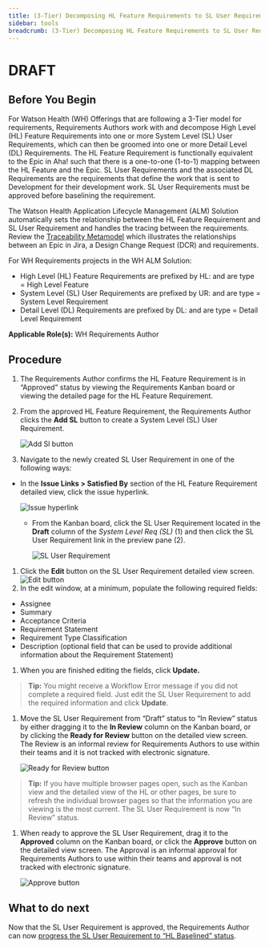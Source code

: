 ```yaml
---
title: (3-Tier) Decomposing HL Feature Requirements to SL User Requirements
sidebar: tools
breadcrumb: (3-Tier) Decomposing HL Feature Requirements to SL User Requirements
---
```


# DRAFT

## Before You Begin
For Watson Health (WH) Offerings that are following a 3-Tier model for requirements, Requirements Authors work with and decompose High Level (HL) Feature Requirements into one or more System Level (SL) User Requirements, which can then be groomed into one or more Detail Level (DL) Requirements. The HL Feature Requirement is functionally equivalent to the Epic in Aha! such that there is a one-to-one (1-to-1) mapping between the HL Feature and the Epic. SL User Requirements and the associated DL Requirements are the requirements that define the work that is sent to Development for their development work. SL User Requirements must be approved before baselining the requirement.

The Watson Health Application Lifecycle Management (ALM) Solution automatically sets the relationship between the HL Feature Requirement and SL User Requirement and handles the tracing between the requirements. Review the [Traceability Metamodel](../../index#traceability-metamodel) which illustrates the relationships between an Epic in Jira, a Design Change Request (DCR) and requirements.

For WH Requirements projects in the WH ALM Solution:
- High Level (HL) Feature Requirements are prefixed by HL: and are type = High Level Feature
- System Level (SL) User Requirements are prefixed by UR: and are type = System Level Requirement
- Detail Level (DL) Requirements are prefixed by DL: and are type = Detail Level Requirement

**Applicable Role(s):**  WH Requirements Author

## Procedure

1. The Requirements Author confirms the HL Feature Requirement is in “Approved” status by viewing the Requirements Kanban board or viewing the detailed page for the HL Feature Requirement.
1. From the approved HL Feature Requirement, the Requirements Author clicks the **Add SL** button to create a System Level (SL) User Requirement.

   ![Add Sl button](https://pages.github.ibm.com/watson-health-playbook/resources/images/tools/jira/jira_3t_decompose_hl_sl_addsl_button.png "Add SL button")<br>
1. Navigate to the newly created SL User Requirement in one of the following ways:
- In the **Issue Links \> Satisfied By** section of the HL Feature Requirement detailed view, click the issue hyperlink.

     ![Issue hyperlink](https://pages.github.ibm.com/watson-health-playbook/resources/images/tools/jira/jira_3t_decompose_hl_sl_issue_link.png "Issue hyperlink")

    - From the Kanban board, click the SL User Requirement located in the **Draft** column of the  *System Level Req (SL)* (1) and then click the SL User Requirement link in the preview pane (2).

      ![SL User Requirement](https://pages.github.ibm.com/watson-health-playbook/resources/images/tools/jira/jira_3t_decompose_hl_sl_kanban_sl_req.png "SL User Requirement")

1. Click the **Edit** button on the SL User Requirement detailed view screen.
<br>![Edit button](https://pages.github.ibm.com/watson-health-playbook/resources/images/tools/jira/jira_3t_decompose_hl_sl_edit_btn.png "Edit button")<br>
1. In the edit window, at a minimum, populate the following required fields:
- Assignee
- Summary
- Acceptance Criteria
- Requirement Statement
- Requirement Type Classification
- Description (optional field that can be used to provide additional information about the Requirement Statement)
1. When you are finished editing the fields, click **Update.**
>**Tip:** You might receive a Workflow Error message if you did not complete a required field. Just edit the SL User Requirement to add the required information and click **Update**.

1. Move the SL User Requirement from “Draft” status to “In Review” status by either dragging it to the **In Review** column on the Kanban board, or by clicking the **Ready for Review** button on the detailed view screen. The Review is an informal review for Requirements Authors to use within their teams and it is not tracked with electronic signature.

   ![Ready for Review button](https://pages.github.ibm.com/watson-health-playbook/resources/images/tools/jira/jira_3t_decompose_hl_sl_ready_review_btn.png "Ready for Review button")<br>
>**Tip:** If you have multiple browser pages open, such as the Kanban view and the detailed view of the HL or other pages, be sure to refresh the individual browser pages so that the information you are viewing is the most current.
The SL User Requirement is now “In Review” status.

1. When ready to approve the SL User Requirement, drag it to the **Approved** column on the Kanban board, or click the **Approve** button on the detailed view screen. The Approval is an informal approval for Requirements Authors to use within their teams and approval is not tracked with electronic signature.

   ![Approve button](https://pages.github.ibm.com/watson-health-playbook/resources/images/tools/jira/jira_3t_decompose_hl_sl_approve_btn.png "Approve button")

## What to do next
Now that the SL User Requirement is approved, the Requirements Author can now [progress the SL User Requirement to “HL Baselined” status](../jira_3tier_hl_baseline_sl_requirement/).
